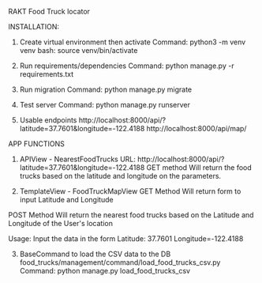 RAKT Food Truck locator

INSTALLATION:
1. Create virtual environment then activate
Command:
python3 -m venv venv
bash: source venv/bin/activate

2. Run requirements/dependencies
Command: python manage.py -r requirements.txt

3. Run migration
Command: python manage.py migrate

4. Test server
Command: python manage.py runserver

5. Usable endpoints
http://localhost:8000/api/?latitude=37.7601&longitude=-122.4188
http://localhost:8000/api/map/

APP FUNCTIONS
1. APIView - NearestFoodTrucks
URL: http://localhost:8000/api/?latitude=37.7601&longitude=-122.4188
GET method
Will return the food trucks based on the latitude and longitude on the parameters.

2. TemplateView - FoodTruckMapView
GET Method
Will return form to input Latitude and Longitude

POST Method
Will return the nearest food trucks based on the Latitude and Longitude of the User's location

Usage: Input the data in the form
Latitude: 37.7601
Longitude=-122.4188

3. BaseCommand to load the CSV data to the DB
food_trucks/management/command/load_food_trucks_csv.py
Command: python manage.py load_food_trucks_csv